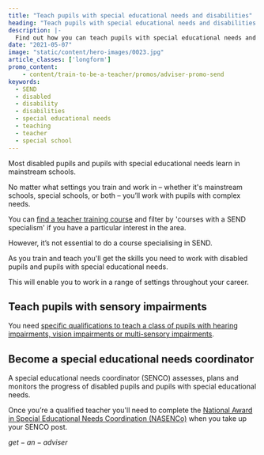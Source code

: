 ```yaml
---
title: "Teach pupils with special educational needs and disabilities"
heading: "Teach pupils with special educational needs and disabilities (SEND)"
description: |-
  Find out how you can teach pupils with special educational needs and disabilities and how to become a special educational needs coordinator (SENCO).
date: "2021-05-07"
image: "static/content/hero-images/0023.jpg"
article_classes: ['longform']
promo_content:
    - content/train-to-be-a-teacher/promos/adviser-promo-send
keywords:
  - SEND
  - disabled
  - disability  
  - disabilities
  - special educational needs
  - teaching
  - teacher
  - special school
---
```

Most disabled pupils and pupils with special educational needs learn in mainstream schools.

No matter what settings you train and work in – whether it's mainstream schools, special schools, or both – you’ll work with pupils with complex needs.

You can [find a teacher training course](https://www.find-postgraduate-teacher-training.service.gov.uk/) and filter by 'courses with a SEND specialism' if you have a particular interest in the area.

However, it’s not essential to do a course specialising in SEND.

As you train and teach you'll get the skills you need to work with disabled pupils and pupils with special educational needs.

This will enable you to work in a range of settings throughout your career.

## Teach pupils with sensory impairments

You need [specific qualifications to teach a class of pupils with hearing impairments, vision impairments or multi-sensory impairments](https://www.gov.uk/guidance/mandatory-qualifications-specialist-teachers).

## Become a special educational needs coordinator

A special educational needs coordinator (SENCO) assesses, plans and monitors the progress of disabled pupils and pupils with special educational needs.

Once you’re a qualified teacher you'll need to complete the [National Award in Special Educational Needs Coordination (NASENCo)](https://nasen.org.uk/page/nasenco) when you take up your SENCO post.

$get-an-adviser$
